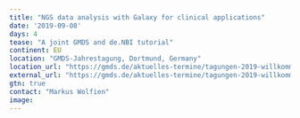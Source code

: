 ```yaml
---
title: "NGS data analysis with Galaxy for clinical applications"
date: '2019-09-08'
days: 4
tease: "A joint GMDS and de.NBI tutorial"
continent: EU
location: "GMDS-Jahrestagung, Dortmund, Germany"
location_url: "https://gmds.de/aktuelles-termine/tagungen-2019-willkommen/"
external_url: "https://gmds.de/aktuelles-termine/tagungen-2019-willkommen/tutorials/#tut9"
gtn: true
contact: "Markus Wolfien"
image: 
---
```

